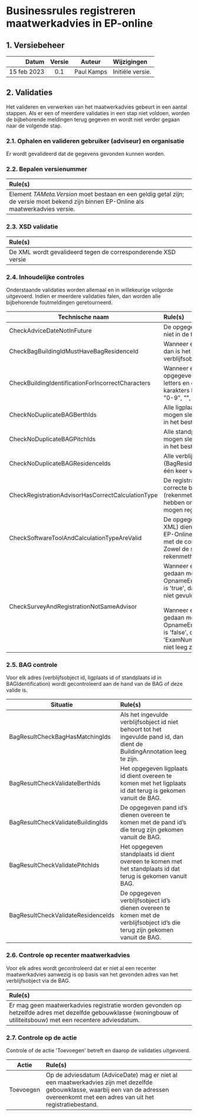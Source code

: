 # Businessrules registreren maatwerkadvies in EP-online

## 1. Versiebeheer
|   Datum 		| Versie |  Auteur  		 |  Wijzigingen
|--------------:|:------:|:-----------------:|:----------------------------------------------------------------------------
|   15 feb 2023	|  0.1	 |	Paul Kamps		 |	Initiële versie.

## 2. Validaties
Het valideren en verwerken van het maatwerkadvies gebeurt in een aantal stappen. Als er een of meerdere validaties in een stap niet voldoen, worden de bijbehorende meldingen terug gegeven en wordt niet verder gegaan naar de volgende stap.

### 2.1. Ophalen en valideren gebruiker (adviseur) en organisatie
Er wordt gevalideerd dat de gegevens gevonden kunnen worden.

### 2.2. Bepalen versienummer
|	Rule(s)
|:---------------------------------------------------------------------------------------------------------------------------------------------------------------------------------
|	Element *TAMeta.Version* moet bestaan en een geldig getal zijn; de versie moet bekend zijn binnen EP-Online als maatwerkadvies versie.

### 2.3. XSD validatie
| Rule(s)
|:-----------------------------------------------------------------------------------------------------
| De XML wordt gevalideerd tegen de corresponderende XSD versie

### 2.4. Inhoudelijke controles
Onderstaande validaties worden allemaal en in willekeurige volgorde uitgevoerd. Indien er meerdere validaties falen, dan worden alle bijbehorende foutmeldingen geretourneerd.

| Technische naam 																| Rule(s)
|-------------------------------------------------------------------------------|:------------------------------------------------------------------------------------------------------------------------------------------------------------------------------------------------------------------------------------------------------------------------------------------------------------------------------------------------------------------------------------------------------------------------------------------------------------------------------------------------------------------------------------------------------------------------------------------------------------------------------------------------
|  CheckAdviceDateNotInFuture													|	De opgegeven adviesdatum mag niet in de toekomst liggen.
|  CheckBagBuildingIdMustHaveBagResidenceId										|	Wanneer een pand id is opgegeven, dan is het verplicht om een verblijfsobject id op te geven.
|  CheckBuildingIdentificationForIncorrectCharacters							|	Wanneer een BuildingAnnotation is opgegeven dan mag deze naast letters en cijfers alleen de volgende karakters bevatten: "a-z", "A-Z", "0-9", "\", "-", "_", "'", "`", ",".
|  CheckNoDuplicateBAGBerthIds													|	Alle ligplaats id's (BagBerthId) mogen slechts één keer voorkomen in het bestand.
|  CheckNoDuplicateBAGPitchIds													|	Alle standplaats id's (BagPitchId) mogen slechts één keer voorkomen in het bestand.
|  CheckNoDuplicateBAGResidenceIds												|	Alle verblijfsobject id's (BagResidenceId) mogen slechts één keer voorkomen in het bestand.
|  CheckRegistrationAdvisorHasCorrectCalculationType							|	De registratieadviseur dient de correcte bevoegdheid (rekenmethodiek) in EP-Online te hebben om een maatwerkadvies te mogen registreren.
|  CheckSoftwareToolAndCalculationTypeAreValid  								|	De opgegeven softwaretool (in de XML) dient bekend te zijn binnen EP-Online en te corresponderen met de correcte rekenmethodiek. Zowel de softwaretool als de rekenmethodiek dienen actief te zijn.
|  CheckSurveyAndRegistrationNotSameAdvisor										|	Wanneer een registratie wordt gedaan met OpnameEnRegistratieZelfdeAdviseur is 'true', dan mag het blok 'Surveyor' niet gevuld zijn.<br/><br/> Wanneer een registratie wordt gedaan met OpnameEnRegistratieZelfdeAdviseur is 'false', dan mogen 'Name' en 'ExamNumber' in het blok 'Surveyor' niet leeg zijn.

### 2.5. BAG controle
Voor elk adres (verblijfsobject id, ligplaats id of standplaats id in BAGIdentification) wordt gecontroleerd aan de hand van de BAG of deze valide is. 

|  Situatie  							|  Rule(s)
|---------------------------------------|:---------------------------------------------------------------------------------------------------------------------------------------------------------------------------------------------------------------------------------------------------------------------------------------------------------------------------------------------------------------------------------------
|  BagResultCheckBagHasMatchingIds		|  Als het ingevulde verblijfsobject id niet behoort tot het ingevulde pand id, dan dient de BuildingAnnotation leeg te zijn.
|  BagResultCheckValidateBerthIds		|  Het opgegeven ligplaats id dient overeen te komen met het ligplaats id dat terug is gekomen vanuit de BAG.
|  BagResultCheckValidateBuildingIds	|  De opgegeven pand id’s dienen overeen te komen met de pand id’s die terug zijn gekomen vanuit de BAG.
|  BagResultCheckValidatePitchIds		|  Het opgegeven standplaats id dient overeen te komen met het standplaats id dat terug is gekomen vanuit BAG.
|  BagResultCheckValidateResidenceIds	|  De opgegeven verblijfsobject id’s dienen overeen te komen met de verblijfsobject id’s die terug zijn gekomen vanuit de BAG.

### 2.6. Controle op recenter maatwerkadvies
Voor elk adres wordt gecontroleerd dat er niet al een recenter maatwerkadvies aanwezig is op basis van het gevonden adres van het verblijfsobject via de BAG.

|	Rule(s)
|:----------------------------------------------------------------------------------------------------------------------------------------------------------------------------
|	Er mag geen maatwerkadvies registratie worden gevonden op hetzelfde adres met dezelfde gebouwklasse (woningbouw of utiliteitsbouw) met een recentere adviesdatum.

### 2.7. Controle op de actie
Controle of de actie 'Toevoegen' betreft en daarop de validaties uitgevoerd.

|  Actie  			|  	Rule(s)
|------------------	|:---------------------------------------------------------------------------------------------------------------------------------------------------------------------------------------------------------------------------------------------------------------------------------------------------------------------------------------------------------------------------------------------------------------------------------------------------------------------------------------------------------------------------------------------------------------------------------------------------------------------------------------------------------------------------------------------------------------------------------------------------------------------------------------------------|
|	Toevoegen		|	Op de adviesdatum (AdviceDate) mag er niet al een maatwerkadvies zijn met dezelfde gebouwklasse, waarbij een van de adressen overeenkomt met een adres van uit het registratiebestand. 